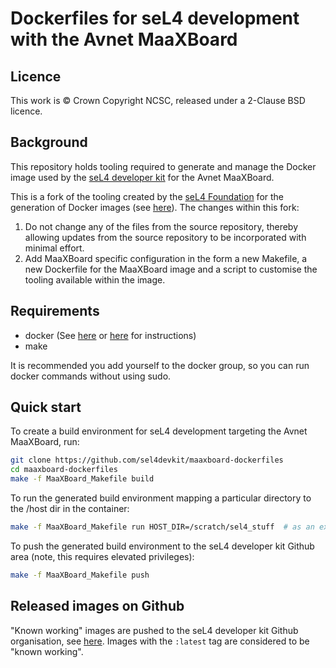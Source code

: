 <!--
     SPDX-License-Identifier: CC-BY-SA-4.0
-->

# Dockerfiles for seL4 development with the Avnet MaaXBoard

## Licence
This work is © Crown Copyright NCSC, released under a 2-Clause BSD licence.

## Background

This repository holds tooling required to generate and manage the Docker image used by the [seL4 developer kit](https://github.com/sel4devkit) for the Avnet MaaXBoard.

This is a fork of the tooling created by the [seL4 Foundation](https://github.com/seL4) for the generation of Docker images (see [here](https://github.com/seL4/seL4-CAmkES-L4v-dockerfiles)). The changes within this fork:

1. Do not change any of the files from the source repository, thereby allowing updates from the source repository to be incorporated with minimal effort.
2. Add MaaXBoard specific configuration in the form a new Makefile, a new Dockerfile for the MaaXBoard image and a script to customise the tooling available within the image.

## Requirements

* docker (See [here](https://get.docker.com) or [here](https://docs.docker.com/engine/installation) for instructions)
* make

It is recommended you add yourself to the docker group, so you can run docker commands without using sudo.

## Quick start

To create a build environment for seL4 development targeting the Avnet MaaXBoard, run:


```bash
git clone https://github.com/sel4devkit/maaxboard-dockerfiles
cd maaxboard-dockerfiles
make -f MaaXBoard_Makefile build
```

To run the generated build environment mapping a particular directory to the /host dir in the container:

```bash
make -f MaaXBoard_Makefile run HOST_DIR=/scratch/sel4_stuff  # as an example
```

To push the generated build environment to the seL4 developer kit Github area (note, this requires elevated privileges):

```bash
make -f MaaXBoard_Makefile push
```

## Released images on Github

"Known working" images are pushed to the seL4 developer kit Github organisation, see [here](https://github.com/orgs/sel4devkit/packages/container/package/maaxboard). Images with the `:latest` tag are considered to be "known working".
